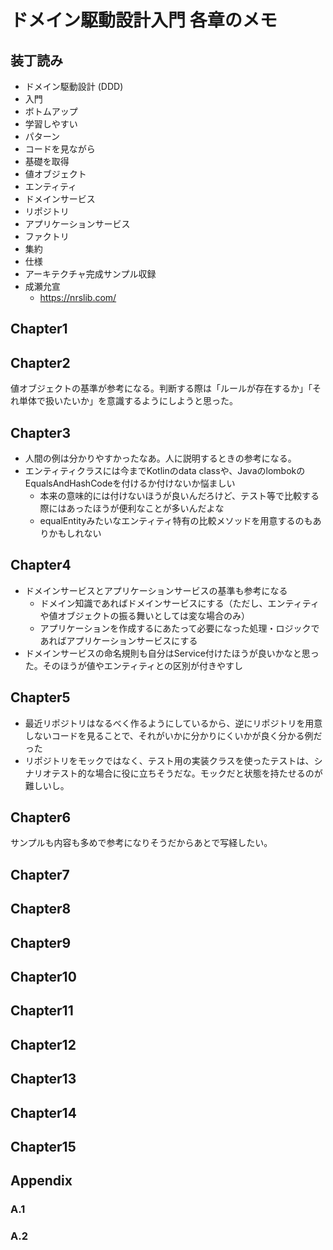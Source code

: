 # ドメイン駆動設計入門 各章のメモ

## 装丁読み

- ドメイン駆動設計 (DDD)
- 入門
- ボトムアップ
- 学習しやすい
- パターン
- コードを見ながら
- 基礎を取得
- 値オブジェクト
- エンティティ
- ドメインサービス
- リポジトリ
- アプリケーションサービス
- ファクトリ
- 集約
- 仕様
- アーキテクチャ完成サンプル収録
- 成瀬允宣
  - <https://nrslib.com/>

## Chapter1

## Chapter2

値オブジェクトの基準が参考になる。判断する際は「ルールが存在するか」「それ単体で扱いたいか」を意識するようにしようと思った。

## Chapter3

- 人間の例は分かりやすかったなあ。人に説明するときの参考になる。
- エンティティクラスには今までKotlinのdata classや、JavaのlombokのEqualsAndHashCodeを付けるか付けないか悩ましい
  - 本来の意味的には付けないほうが良いんだろけど、テスト等で比較する際にはあったほうが便利なことが多いんだよな
  - equalEntityみたいなエンティティ特有の比較メソッドを用意するのもありかもしれない

## Chapter4

- ドメインサービスとアプリケーションサービスの基準も参考になる
  - ドメイン知識であればドメインサービスにする（ただし、エンティティや値オブジェクトの振る舞いとしては変な場合のみ）
  - アプリケーションを作成するにあたって必要になった処理・ロジックであればアプリケーションサービスにする
- ドメインサービスの命名規則も自分はService付けたほうが良いかなと思った。そのほうが値やエンティティとの区別が付きやすし

## Chapter5

- 最近リポジトリはなるべく作るようにしているから、逆にリポジトリを用意しないコードを見ることで、それがいかに分かりにくいかが良く分かる例だった
- リポジトリをモックではなく、テスト用の実装クラスを使ったテストは、シナリオテスト的な場合に役に立ちそうだな。モックだと状態を持たせるのが難しいし。

## Chapter6

サンプルも内容も多めで参考になりそうだからあとで写経したい。

## Chapter7

## Chapter8

## Chapter9

## Chapter10

## Chapter11

## Chapter12

## Chapter13

## Chapter14

## Chapter15

## Appendix

### A.1


### A.2

